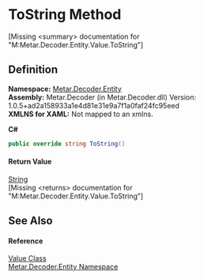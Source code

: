 # ToString Method


\[Missing &lt;summary&gt; documentation for "M:Metar.Decoder.Entity.Value.ToString"\]



## Definition
**Namespace:** <a href="N_Metar_Decoder_Entity.md">Metar.Decoder.Entity</a>  
**Assembly:** Metar.Decoder (in Metar.Decoder.dll) Version: 1.0.5+ad2a158933a1e4d81e31e9a7f1a0faf24fc95eed  
**XMLNS for XAML:** Not mapped to an xmlns.

**C#**
``` C#
public override string ToString()
```



#### Return Value
<a href="https://learn.microsoft.com/dotnet/api/system.string" target="_blank" rel="noopener noreferrer">String</a>  
\[Missing &lt;returns&gt; documentation for "M:Metar.Decoder.Entity.Value.ToString"\]

## See Also


#### Reference
<a href="T_Metar_Decoder_Entity_Value.md">Value Class</a>  
<a href="N_Metar_Decoder_Entity.md">Metar.Decoder.Entity Namespace</a>  
